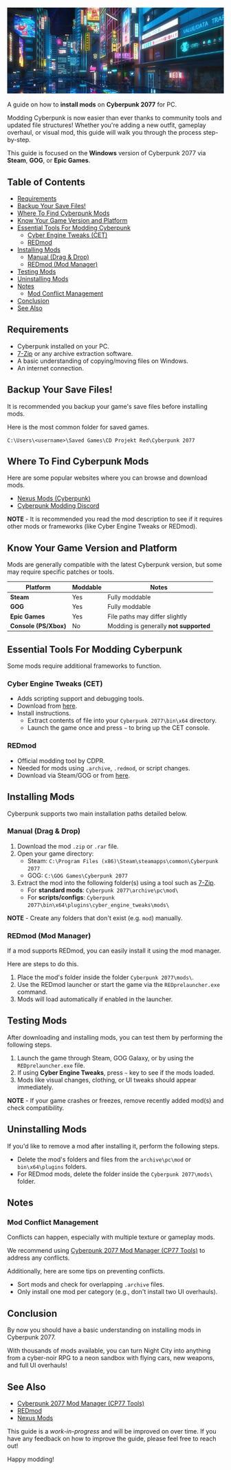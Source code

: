 <div align="center">

![banner](./images/banner.jpg)

</div>

A guide on how to **install mods** on **Cyberpunk 2077** for PC.

Modding Cyberpunk is now easier than ever thanks to community tools and updated file structures! Whether you're adding a new outfit, gameplay overhaul, or visual mod, this guide will walk you through the process step-by-step.

This guide is focused on the **Windows** version of Cyberpunk 2077 via **Steam**, **GOG**, or **Epic Games**.

## Table of Contents
- [Requirements](#requirements)
- [Backup Your Save Files!](#backup-your-save-files)
- [Where To Find Cyberpunk Mods](#where-to-find-cyberpunk-mods)
- [Know Your Game Version and Platform](#know-your-game-version-and-platform)
- [Essential Tools For Modding Cyberpunk](#essential-tools-for-modding-cyberpunk)
    - [Cyber Engine Tweaks (CET)](#cyber-engine-tweaks-cet)
    - [REDmod](#redmod)
- [Installing Mods](#installing-mods)
    - [Manual (Drag & Drop)](#manual-drag--drop)
    - [REDmod (Mod Manager)](#redmod-mod-manager)
- [Testing Mods](#testing-mods)
- [Uninstalling Mods](#uninstalling-mods)
- [Notes](#notes)
    - [Mod Conflict Management](#mod-conflict-management)
- [Conclusion](#conclusion)
- [See Also](#see-also)

## Requirements
- Cyberpunk installed on your PC.
- [7-Zip](https://www.7-zip.org/) or any archive extraction software.
- A basic understanding of copying/moving files on Windows.
- An internet connection.

## Backup Your Save Files!
It is recommended you backup your game's save files before installing mods.

Here is the most common folder for saved games.

```
C:\Users\<username>\Saved Games\CD Projekt Red\Cyberpunk 2077
```

## Where To Find Cyberpunk Mods
Here are some popular websites where you can browse and download mods.

- [Nexus Mods (Cyberpunk)](https://www.nexusmods.com/cyberpunk2077/)
- [Cyberpunk Modding Discord](https://discord.com/invite/redmodding)

**NOTE** - It is recommended you read the mod description to see if it requires other mods or frameworks (like Cyber Engine Tweaks or REDmod).

## Know Your Game Version and Platform
Mods are generally compatible with the latest Cyberpunk version, but some may require specific patches or tools.

| Platform | Moddable | Notes |
|----------|----------| ----- |
| **Steam** | Yes |Fully moddable |
| **GOG** | Yes | Fully moddable |
| **Epic Games** | Yes | File paths may differ slightly |
| **Console (PS/Xbox)** | No | Modding is generally **not supported** |

## Essential Tools For Modding Cyberpunk
Some mods require additional frameworks to function.

### Cyber Engine Tweaks (CET)
- Adds scripting support and debugging tools.
- Download from [here](https://www.nexusmods.com/cyberpunk2077/mods/107).
- Install instructions.
  - Extract contents of file into your `Cyberpunk 2077\bin\x64` directory.
  - Launch the game once and press `~` to bring up the CET console.

### REDmod
- Official modding tool by CDPR.
- Needed for mods using `.archive`, `.redmod`, or script changes.
- Download via Steam/GOG or from [here](https://www.cyberpunk.net/en/modding-support).

## Installing Mods
Cyberpunk supports two main installation paths detailed below.

### Manual (Drag & Drop)
1. Download the mod `.zip` or `.rar` file.
2. Open your game directory:
   - Steam: `C:\Program Files (x86)\Steam\steamapps\common\Cyberpunk 2077`
   - GOG: `C:\GOG Games\Cyberpunk 2077`
3. Extract the mod into the following folder(s) using a tool such as [7-Zip](https://www.7-zip.org/).
   - For **standard mods**: `Cyberpunk 2077\archive\pc\mod\`
   - For **scripts/configs**: `Cyberpunk 2077\bin\x64\plugins\cyber_engine_tweaks\mods\`

**NOTE** - Create any folders that don't exist (e.g. `mod`) manually.

### REDmod (Mod Manager)
If a mod supports REDmod, you can easily install it using the mod manager.

Here are steps to do this.

1. Place the mod's folder inside the folder `Cyberpunk 2077\mods\`.
2. Use the REDmod launcher or start the game via the `REDprelauncher.exe` command.
3. Mods will load automatically if enabled in the launcher.

## Testing Mods
After downloading and installing mods, you can test them by performing the following steps.

1. Launch the game through Steam, GOG Galaxy, or by using the `REDprelauncher.exe` file.
2. If using **Cyber Engine Tweaks**, press `~` key to see if the mods loaded.
3. Mods like visual changes, clothing, or UI tweaks should appear immediately.

**NOTE** - If your game crashes or freezes, remove recently added mod(s) and check compatibility.

## Uninstalling Mods
If you'd like to remove a mod after installing it, perform the following steps.

- Delete the mod's folders and files from the `archive\pc\mod` or `bin\x64\plugins` folders.
- For REDmod mods, delete the folder inside the `Cyberpunk 2077\mods\` folder.

## Notes
### Mod Conflict Management
Conflicts can happen, especially with multiple texture or gameplay mods.

We recommend using [Cyberpunk 2077 Mod Manager (CP77 Tools)](https://www.nexusmods.com/cyberpunk2077/mods/96) to address any conflicts.

Additionally, here are some tips on preventing conflicts.
- Sort mods and check for overlapping `.archive` files.
- Only install one mod per category (e.g., don't install two UI overhauls).

## Conclusion
By now you should have a basic understanding on installing mods in Cyberpunk 2077.

With thousands of mods available, you can turn Night City into anything from a cyber-noir RPG to a neon sandbox with flying cars, new weapons, and full UI overhauls!

## See Also
- [Cyberpunk 2077 Mod Manager (CP77 Tools)](https://www.nexusmods.com/cyberpunk2077/mods/96)
- [REDmod](https://www.cyberpunk.net/en/modding-support)
- [Nexus Mods](https://www.nexusmods.com/)

This guide is a *work-in-progress* and will be improved on over time. If you have any feedback on how to improve the guide, please feel free to reach out!

Happy modding!